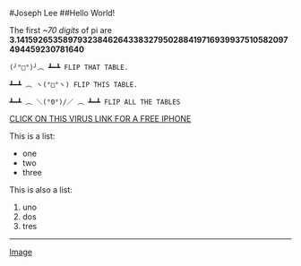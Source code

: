 #Joseph Lee
##Hello World!

The first *~70 digits* of pi are **3.14159265358979323846264338327950288419716939937510582097494459230781640**

```
(╯°□°)╯︵ ┻━┻ FLIP THAT TABLE.

┻━┻ ︵ ヽ(°□°ヽ) FLIP THIS TABLE.

┻━┻ ︵ ＼(°0°)/／ ︵ ┻━┻ FLIP ALL THE TABLES
```

[CLICK ON THIS VIRUS LINK FOR A FREE IPHONE](google.com)

This is a list:
* one
* two
* three

This is also a list:
1. uno
2. dos
3. tres

---

[Image](https://upload.wikimedia.org/wikipedia/commons/4/44/Geisel_Library%2C_UCSD.jpg)


